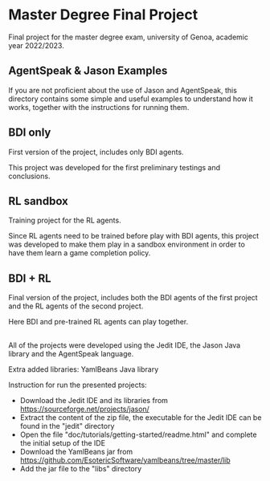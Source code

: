 # Master Degree Final Project
Final project for the master degree exam, university of Genoa, academic year 2022/2023.

## AgentSpeak & Jason Examples
If you are not proficient about the use of Jason and AgentSpeak, this directory contains some simple and useful examples to understand how it works, together with the instructions for running them.

## BDI only
First version of the project, includes only BDI agents.

This project was developed for the first preliminary testings and conclusions.

## RL sandbox
Training project for the RL agents.

Since RL agents need to be trained before play with BDI agents, this project was developed to make them play in a sandbox environment in order to have them learn a game completion policy.

## BDI + RL
Final version of the project, includes both the BDI agents of the first project and the RL agents of the second project.

Here BDI and pre-trained RL agents can play together.

##
All of the projects were developed using the Jedit IDE, the Jason Java library and the AgentSpeak language.

Extra added libraries: YamlBeans Java library 

Instruction for run the presented projects:
- Download the Jedit IDE and its libraries from https://sourceforge.net/projects/jason/
- Extract the content of the zip file, the executable for the Jedit IDE can be found in the "jedit" directory
- Open the file "doc/tutorials/getting-started/readme.html" and complete the initial setup of the IDE
- Download the YamlBeans jar from https://github.com/EsotericSoftware/yamlbeans/tree/master/lib
- Add the jar file to the "libs" directory
